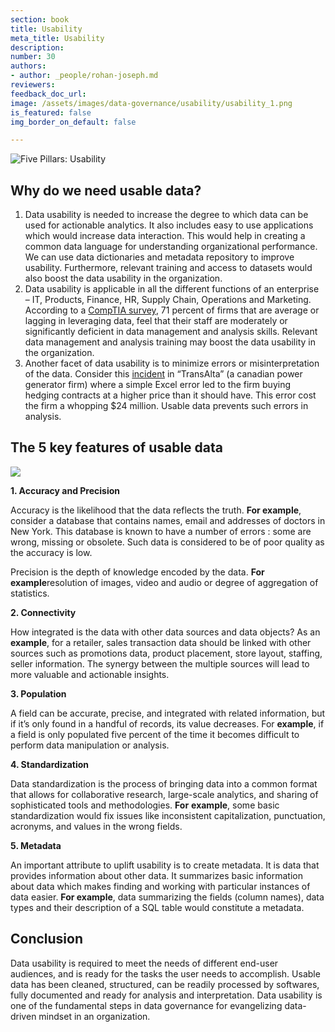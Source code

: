 ```yaml
---
section: book
title: Usability
meta_title: Usability
description:
number: 30
authors:
- author: _people/rohan-joseph.md
reviewers:
feedback_doc_url:
image: /assets/images/data-governance/usability/usability_1.png
is_featured: false
img_border_on_default: false

---
```

![Five Pillars: Usability](/assets/images/data-governance/usability/usability_1.png)

## **Why do we need usable data?**

1. Data usability is needed to increase the degree to which data can be used for actionable analytics. It also includes easy to use applications which would increase data interaction. This would help in creating a common data language for understanding organizational performance. We can use data dictionaries and metadata repository to improve usability. Furthermore, relevant training and access to datasets would also boost the data usability in the organization.
2. Data usability is applicable in all the different functions of an enterprise – IT, Products, Finance, HR, Supply Chain, Operations and Marketing. According to a [CompTIA survey](https://www.cio.com/article/2382064/big-data/how-to-close-the-big-data-skills-gap-by-training-your-it-staff.html), 71 percent of firms that are average or lagging in leveraging data, feel that their staff are moderately or significantly deficient in data management and analysis skills. Relevant data management and analysis training may boost the data usability in the organization.
3. Another facet of data usability is to minimize errors or misinterpretation of the data. Consider this [incident](https://www.theglobeandmail.com/report-on-business/human-error-costs-transalta-24-million-on-contract-bids/article18285651/) in “TransAlta” (a canadian power generator firm) where a simple Excel error led to the firm buying hedging contracts at a higher price than it should have. This error cost the firm a whopping $24 million. Usable data prevents such errors in analysis.

## **The 5 key features of usable data**

![](/assets/images/data-governance/usability/usability_2.png)

**1. Accuracy and Precision**

Accuracy is the likelihood that the data reflects the truth. **For example**, consider a database that contains names, email and addresses of doctors in New York. This database is known to have a number of errors : some are wrong, missing or obsolete. Such data is considered to be of poor quality as the accuracy is low.

Precision is the depth of knowledge encoded by the data. **For example**resolution of images, video and audio or degree of aggregation of statistics.

**2. Connectivity**

How integrated is the data with other data sources and data objects? As an **example**, for a retailer, sales transaction data should be linked with other sources such as promotions data, product placement, store layout, staffing, seller information. The synergy between the multiple sources will lead to more valuable and actionable insights.

**3. Population**

A field can be accurate, precise, and integrated with related information, but if it’s only found in a handful of records, its value decreases. For **example**, if a field is only populated five percent of the time it becomes difficult to perform data manipulation or analysis.

**4. Standardization**

Data standardization is the process of bringing data into a common format that allows for collaborative research, large-scale analytics, and sharing of sophisticated tools and methodologies. **For** **example**, some basic standardization would fix issues like inconsistent capitalization, punctuation, acronyms, and values in the wrong fields.

**5. Metadata**

An important attribute to uplift usability is to create metadata. It is data that provides information about other data. It summarizes basic information about data which makes finding and working with particular instances of data easier. **For example**, data summarizing the fields (column names), data types and their description of a SQL table would constitute a metadata.

## **Conclusion**

Data usability is required to meet the needs of different end-user audiences, and is ready for the tasks the user needs to accomplish. Usable data has been cleaned, structured, can be readily processed by softwares, fully documented and ready for analysis and interpretation. Data usability is one of the fundamental steps in data governance for evangelizing data-driven mindset in an organization.
